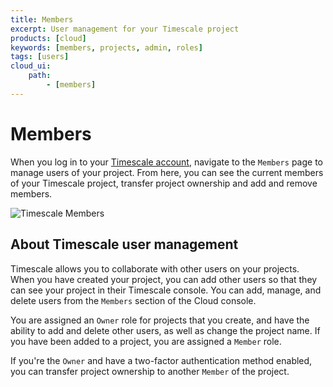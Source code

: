 ```yaml
---
title: Members
excerpt: User management for your Timescale project
products: [cloud]
keywords: [members, projects, admin, roles]
tags: [users]
cloud_ui:
    path:
        - [members]
---
```


# Members

When you log in to your [Timescale account][cloud-login], navigate to the
`Members` page to manage users of your project. From here, you can see the
current members of your Timescale project, transfer project ownership and add
and remove members.

<img class="main-content__illustration"
width={1375} height={944}
src="https://assets.timescale.com/docs/images/tsc-users-list.webp"
alt="Timescale Members"/>

## About Timescale user management

Timescale allows you to collaborate with other users on your projects.
When you have created your project, you can add other users so that they can see
your project in their Timescale console. You can add, manage, and delete
users from the `Members` section of the Cloud console.

You are assigned an `Owner` role for projects that you create,
and have the ability to add and delete other users, as well as change the
project name. If you have been added to a project, you are assigned a `Member`
role.

If you're the `Owner` and have a two-factor authentication method enabled, you can 
transfer project ownership to another `Member` of the project.

[cloud-login]: https://console.cloud.timescale.com/
